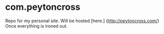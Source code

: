 # com.peytoncross

Repo for my personal site. Will be hosted [here.] (http://peytoncross.com/) Once everything is ironed out.
